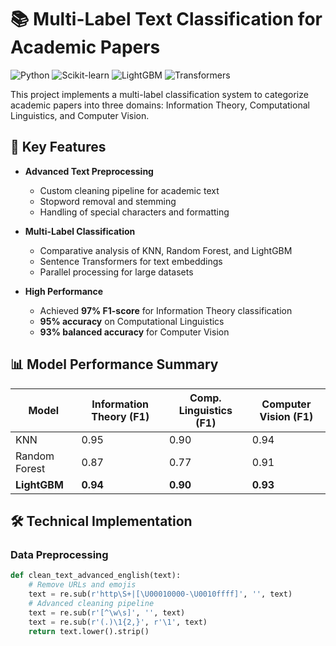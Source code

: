 # 📚 Multi-Label Text Classification for Academic Papers

![Python](https://img.shields.io/badge/Python-3.8+-blue)
![Scikit-learn](https://img.shields.io/badge/Scikit--learn-1.0+-orange)
![LightGBM](https://img.shields.io/badge/LightGBM-3.3+-yellow)
![Transformers](https://img.shields.io/badge/Sentence%20Transformers-2.2+-brightgreen)

This project implements a multi-label classification system to categorize academic papers into three domains: Information Theory, Computational Linguistics, and Computer Vision.

## 🚀 Key Features

- **Advanced Text Preprocessing**
  - Custom cleaning pipeline for academic text
  - Stopword removal and stemming
  - Handling of special characters and formatting

- **Multi-Label Classification**
  - Comparative analysis of KNN, Random Forest, and LightGBM
  - Sentence Transformers for text embeddings
  - Parallel processing for large datasets

- **High Performance**
  - Achieved **97% F1-score** for Information Theory classification
  - **95% accuracy** on Computational Linguistics
  - **93% balanced accuracy** for Computer Vision

## 📊 Model Performance Summary

| Model               | Information Theory (F1) | Comp. Linguistics (F1) | Computer Vision (F1) |
|---------------------|-------------------------|------------------------|----------------------|
| KNN                 | 0.95                   | 0.90                  | 0.94                |
| Random Forest       | 0.87                   | 0.77                  | 0.91                |
| **LightGBM**        | **0.94**               | **0.90**              | **0.93**            |

## 🛠️ Technical Implementation

### Data Preprocessing
```python
def clean_text_advanced_english(text):
    # Remove URLs and emojis
    text = re.sub(r'http\S+|[\U00010000-\U0010ffff]', '', text)
    # Advanced cleaning pipeline
    text = re.sub(r'[^\w\s]', '', text)
    text = re.sub(r'(.)\1{2,}', r'\1', text)
    return text.lower().strip()
